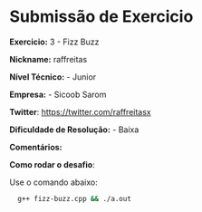 # Submissão de Exercicio

**Exercicio:** 3 - Fizz Buzz

**Nickname:** raffreitas

**Nível Técnico:** - Junior

**Empresa:** - Sicoob Sarom

**Twitter**: https://twitter.com/raffreitasx

**Dificuldade de Resolução:** - Baixa

**Comentários:** 

**Como rodar o desafio**: 

Use o comando abaixo: 
```bash
  g++ fizz-buzz.cpp && ./a.out
```